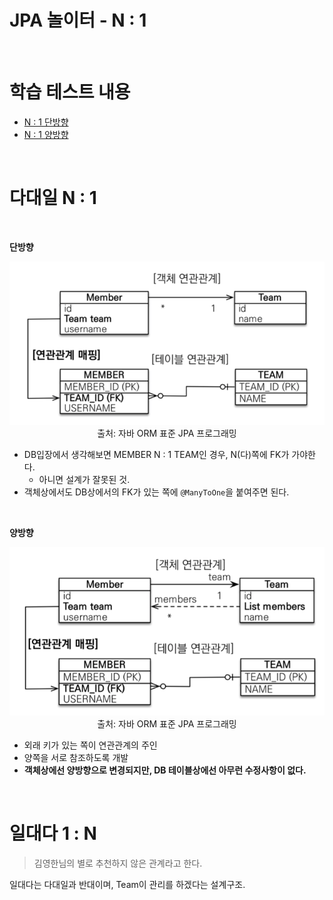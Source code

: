 # JPA 놀이터 - N : 1

<br>

# 학습 테스트 내용
- [N : 1 단방향](./src/test/java/com/binghe/one_way/OneWayTest.java)
- [N : 1 양방향](./src/test/java/com/binghe/two_way/TwoWayTest.java)

<br>

# 다대일 N : 1

<br>

**단방향**

<p align="center"><img src="./image/N_vs_1.png"><br>출처: 자바 ORM 표준 JPA 프로그래밍</p>

* DB입장에서 생각해보면 MEMBER N : 1 TEAM인 경우, N(다)쪽에 FK가 가야한다.
    * 아니면 설계가 잘못된 것.
* 객체상에서도 DB상에서의 FK가 있는 쪽에 `@ManyToOne`을 붙여주면 된다.

<br>

**양방향**

<p align="center"><img src="./image/N_vs_1_bothway.png"><br>출처: 자바 ORM 표준 JPA 프로그래밍</p>

* 외래 키가 있는 쪽이 연관관계의 주인
* 양쪽을 서로 참조하도록 개발
* **객체상에선 양방향으로 변경되지만, DB 테이블상에선 아무런 수정사항이 없다.**

<br>

# 일대다 1 : N
> 김영한님의 별로 추천하지 않은 관계라고 한다.

일대다는 다대일과 반대이며, Team이 관리를 하겠다는 설계구조.
